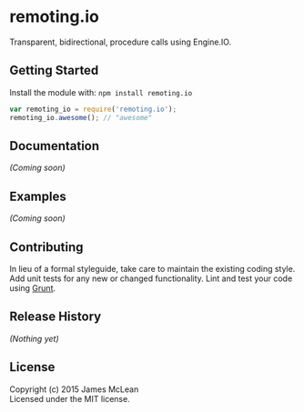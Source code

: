 # remoting.io

Transparent, bidirectional, procedure calls using Engine.IO.

## Getting Started
Install the module with: `npm install remoting.io`

```javascript
var remoting_io = require('remoting.io');
remoting_io.awesome(); // "awesome"
```

## Documentation
_(Coming soon)_

## Examples
_(Coming soon)_

## Contributing
In lieu of a formal styleguide, take care to maintain the existing coding style. Add unit tests for any new or changed functionality. Lint and test your code using [Grunt](http://gruntjs.com/).

## Release History
_(Nothing yet)_

## License
Copyright (c) 2015 James McLean  
Licensed under the MIT license.
